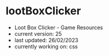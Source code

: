 # lootBoxClicker
- Loot Box Clicker - Game Resources
- current version: 25
- last updated: 26/02/2023
- currently working on: css
